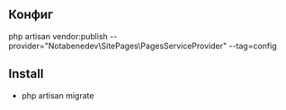 ## Конфиг
php artisan vendor:publish --provider="Notabenedev\SitePages\PagesServiceProvider" --tag=config

## Install
- php artisan migrate
